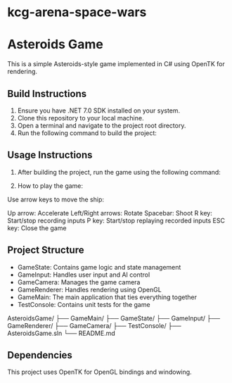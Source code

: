 # kcg-arena-space-wars

# Asteroids Game

This is a simple Asteroids-style game implemented in C# using OpenTK for rendering.

## Build Instructions

1. Ensure you have .NET 7.0 SDK installed on your system.
2. Clone this repository to your local machine.
3. Open a terminal and navigate to the project root directory.
4. Run the following command to build the project:

## Usage Instructions

1. After building the project, run the game using the following command:

2. How to play the game:

Use arrow keys to move the ship:

Up arrow: Accelerate
Left/Right arrows: Rotate
Spacebar: Shoot
R key: Start/stop recording inputs
P key: Start/stop replaying recorded inputs
ESC key: Close the game

## Project Structure

- GameState: Contains game logic and state management
- GameInput: Handles user input and AI control
- GameCamera: Manages the game camera
- GameRenderer: Handles rendering using OpenGL
- GameMain: The main application that ties everything together
- TestConsole: Contains unit tests for the game

AsteroidsGame/
├── GameMain/
├── GameState/
├── GameInput/
├── GameRenderer/
├── GameCamera/
├── TestConsole/
├── AsteroidsGame.sln
└── README.md

## Dependencies

This project uses OpenTK for OpenGL bindings and windowing.
